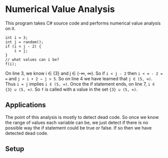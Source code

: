 # Numerical Value Analysis

This program takes C# source code and performs numerical value analysis on it.

    int i = 3;
    int j = random();
    if (i < j - 2) {
        i = j;
    }
    // what values can i be?
    f(i);

On line 3, we know i ∈ {3} and j ∈ (-∞, ∞).  So if `i < j - 2` then `i
< ∞ - 2 = ∞` and `j > i + 2 ⇒ j > 5`.  So on line 4 we have learned
that `j ∈ (5, ∞)`.  Thus `i = j` implies `i ∈ (5, ∞)`.  Once the if
statement ends, on line 7, `i ∈ {3} ∪ (5, ∞)`.  So `f` is called with
a value in the set `{3} ∪ (5, ∞)`.

## Applications

The point of this analysis is mostly to detect dead code.  So once we
know the range of values each variable can be, we just detect if there
is no possible way the if statement could be true or false.  If so
then we have detected dead code.

## Setup
